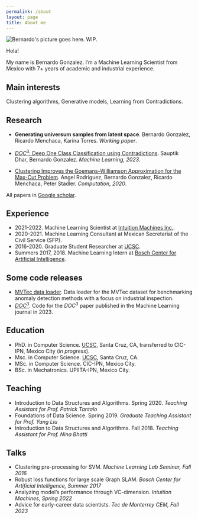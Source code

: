 ```yaml
---
permalink: /about
layout: page
title: About me
---
```


![Bernardo's picture goes here. WIP.](./assets/imgs/ber_0.png)

Hola!

My name is Bernardo Gonzalez. I’m a Machine Learning Scientist from Mexico with 7+ years of academic and industrial experience.

## Main interests

Clustering algorithms, Generative models, Learning from Contradictions.

## Research

- **Generating universum samples from latent space**. Bernardo Gonzalez, Ricardo Menchaca, Karina Torres. *Working paper*.

- [$DOC^3$: Deep One Class Classification using Contradictions](https://link.springer.com/article/10.1007/s10994-023-06362-5). Sauptik Dhar, Bernardo Gonzalez. *Machine Learning, 2023*.

- [Clustering Improves the Goemans–Williamson Approximation for the Max-Cut Problem](https://www.mdpi.com/2079-3197/8/3/75). Angel Rodriguez, Bernardo Gonzalez, Ricardo Menchaca, Peter Stadler. *Computation, 2020*.

All papers in [Google scholar](https://scholar.google.com/citations?hl=es&user=J6AjacwAAAAJ).

## Experience

- 2021-2022. Machine Learning Scientist at [Intuition Machines Inc.](https://www.imachines.com/).
- 2020-2021. Machine Learning Consultant at Mexican Secretariat of the Civil Service (SFP).
- 2016-2020. Graduate Student Researcher at [UCSC](https://engineering.ucsc.edu/).
- Summers 2017, 2018. Machine Learning Intern at [Bosch Center for Artificial Intelligence](https://www.bosch-ai.com/).

## Some code releases

- [MVTec data loader](https://github.com/b3r8/mvtec-dataloader). Data loader for the MVTec dataset for benchmarking anomaly detection methods with a focus on industrial inspection.
- [$DOC^3$](https://github.com/sauptikdhar/DOC3). Code for the $DOC^3$ paper published in the Machine Learning journal in 2023.

## Education

- PhD. in Computer Science. [UCSC](https://engineering.ucsc.edu/), Santa Cruz, CA, transferred to CIC-IPN, Mexico City (*in progress*).
- Msc. in Computer Science. [UCSC](https://engineering.ucsc.edu/), Santa Cruz, CA.
- MSc. in Computer Science. CIC-IPN, Mexico City.
- BSc. in Mechatronics. UPIITA-IPN, Mexico City.

## Teaching

- Introduction to Data Structures and Algorithms. Spring 2020. *Teaching Assistant for Prof. Patrick Tantalo*
- Foundations of Data Science. Spring 2019. *Graduate Teaching Assistant for Prof. Yang Liu*
- Introduction to Data Structures and Algorithms. Fall 2018. *Teaching Assistant for Prof. Nina Bhatti*

## Talks

- Clustering pre-processing for SVM. *Machine Learning Lab Seminar, Fall 2016*
- Robust loss functions for large scale Graph SLAM. *Bosch Center for Artificial Intelligence, Summer 2017*
- Analyzing model’s performance through VC-dimension. *Intuition Machines, Spring 2022*
- Advice for early-career data scientists. *Tec de Monterrey CEM, Fall 2023*
